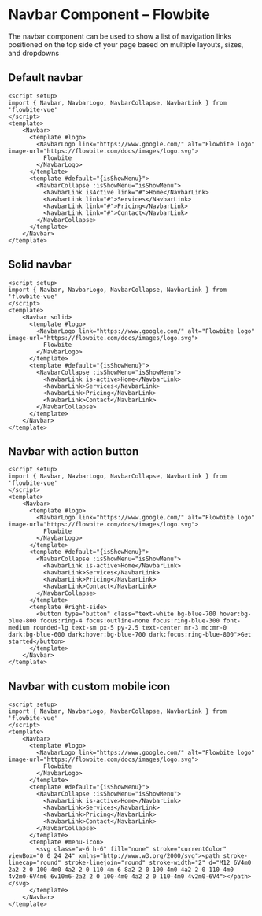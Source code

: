 <script setup>
import NavbarExample from './navbar/examples/NavbarExample.vue'
import NavbarSolidExample from './navbar/examples/NavbarSolidExample.vue'
import NavbarActionButtonExample from './navbar/examples/NavbarActionButtonExample.vue'
import NavbarCustomMobileIconExample from './navbar/examples/NavbarCustomMobileIconExample.vue'

</script>
# Navbar Component – Flowbite
The navbar component can be used to show a list of navigation links positioned on the top side of your page based on multiple layouts, sizes, and dropdowns

## Default navbar

```vue
<script setup>
import { Navbar, NavbarLogo, NavbarCollapse, NavbarLink } from 'flowbite-vue'
</script>
<template>
    <Navbar>
      <template #logo>
        <NavbarLogo link="https://www.google.com/" alt="Flowbite logo" image-url="https://flowbite.com/docs/images/logo.svg">
          Flowbite
        </NavbarLogo>
      </template>
      <template #default="{isShowMenu}">
        <NavbarCollapse :isShowMenu="isShowMenu">
          <NavbarLink isActive link="#">Home</NavbarLink>
          <NavbarLink link="#">Services</NavbarLink>
          <NavbarLink link="#">Pricing</NavbarLink>
          <NavbarLink link="#">Contact</NavbarLink>
        </NavbarCollapse>
      </template>
    </Navbar>
</template>
```

<NavbarExample />

## Solid navbar
```vue
<script setup>
import { Navbar, NavbarLogo, NavbarCollapse, NavbarLink } from 'flowbite-vue'
</script>
<template>
    <Navbar solid>
      <template #logo>
        <NavbarLogo link="https://www.google.com/" alt="Flowbite logo" image-url="https://flowbite.com/docs/images/logo.svg">
          Flowbite
        </NavbarLogo>
      </template>
      <template #default="{isShowMenu}">
        <NavbarCollapse :isShowMenu="isShowMenu">
          <NavbarLink is-active>Home</NavbarLink>
          <NavbarLink>Services</NavbarLink>
          <NavbarLink>Pricing</NavbarLink>
          <NavbarLink>Contact</NavbarLink>
        </NavbarCollapse>
      </template>
    </Navbar>
</template>
```

<NavbarSolidExample />

## Navbar with action button
```vue
<script setup>
import { Navbar, NavbarLogo, NavbarCollapse, NavbarLink } from 'flowbite-vue'
</script>
<template>
    <Navbar>
      <template #logo>
        <NavbarLogo link="https://www.google.com/" alt="Flowbite logo" image-url="https://flowbite.com/docs/images/logo.svg">
          Flowbite
        </NavbarLogo>
      </template>
      <template #default="{isShowMenu}">
        <NavbarCollapse :isShowMenu="isShowMenu">
          <NavbarLink is-active>Home</NavbarLink>
          <NavbarLink>Services</NavbarLink>
          <NavbarLink>Pricing</NavbarLink>
          <NavbarLink>Contact</NavbarLink>
        </NavbarCollapse>
      </template>
      <template #right-side>
        <button type="button" class="text-white bg-blue-700 hover:bg-blue-800 focus:ring-4 focus:outline-none focus:ring-blue-300 font-medium rounded-lg text-sm px-5 py-2.5 text-center mr-3 md:mr-0 dark:bg-blue-600 dark:hover:bg-blue-700 dark:focus:ring-blue-800">Get started</button>
      </template>
    </Navbar>
</template>
```

<NavbarActionButtonExample />

## Navbar with custom mobile icon
```vue
<script setup>
import { Navbar, NavbarLogo, NavbarCollapse, NavbarLink } from 'flowbite-vue'
</script>
<template>
    <Navbar>
      <template #logo>
        <NavbarLogo link="https://www.google.com/" alt="Flowbite logo" image-url="https://flowbite.com/docs/images/logo.svg">
          Flowbite
        </NavbarLogo>
      </template>
      <template #default="{isShowMenu}">
        <NavbarCollapse :isShowMenu="isShowMenu">
          <NavbarLink is-active>Home</NavbarLink>
          <NavbarLink>Services</NavbarLink>
          <NavbarLink>Pricing</NavbarLink>
          <NavbarLink>Contact</NavbarLink>
        </NavbarCollapse>
      </template>
      <template #menu-icon>
        <svg class="w-6 h-6" fill="none" stroke="currentColor" viewBox="0 0 24 24" xmlns="http://www.w3.org/2000/svg"><path stroke-linecap="round" stroke-linejoin="round" stroke-width="2" d="M12 6V4m0 2a2 2 0 100 4m0-4a2 2 0 110 4m-6 8a2 2 0 100-4m0 4a2 2 0 110-4m0 4v2m0-6V4m6 6v10m6-2a2 2 0 100-4m0 4a2 2 0 110-4m0 4v2m0-6V4"></path></svg>
      </template>
    </Navbar>
</template>
```
<NavbarCustomMobileIconExample />
